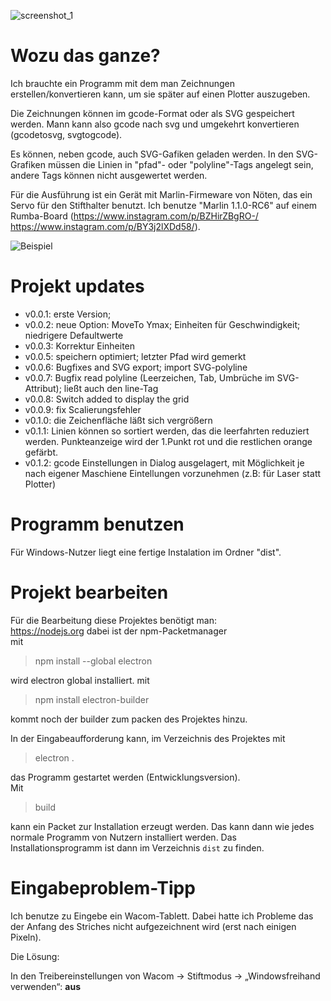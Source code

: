 ![screenshot_1](https://github.com/polygontwist/splinewriter/blob/master/work/screenshot1.png)

# Wozu das ganze?

Ich brauchte ein Programm mit dem man Zeichnungen erstellen/konvertieren kann, um sie später auf einen Plotter auszugeben.

Die Zeichnungen können im gcode-Format oder als SVG gespeichert werden. Mann kann also gcode nach svg und umgekehrt konvertieren (gcodetosvg, svgtogcode).

Es können, neben gcode, auch SVG-Gafiken geladen werden. In den SVG-Grafiken müssen die Linien in "pfad"- oder "polyline"-Tags angelegt sein, andere Tags können nicht ausgewertet werden.

Für die Ausführung ist ein Gerät mit Marlin-Firmeware von Nöten, das ein Servo für den Stifthalter benutzt.
Ich benutze "Marlin 1.1.0-RC6" auf einem Rumba-Board (https://www.instagram.com/p/BZHirZBgRO-/ https://www.instagram.com/p/BY3j2lXDd58/).

![Beispiel](https://github.com/polygontwist/splinewriter/blob/master/exampel/tiger.jpg)

# Projekt updates
* v0.0.1: erste Version; 
* v0.0.2: neue Option: MoveTo Ymax; Einheiten für Geschwindigkeit; niedrigere Defaultwerte
* v0.0.3: Korrektur Einheiten
* v0.0.5: speichern optimiert; letzter Pfad wird gemerkt
* v0.0.6: Bugfixes and SVG export; import SVG-polyline
* v0.0.7: Bugfix read polyline (Leerzeichen, Tab, Umbrüche im SVG-Attribut); ließt auch den line-Tag
* v0.0.8: Switch added to display the grid
* v0.0.9: fix Scalierungsfehler
* v0.1.0: die Zeichenfläche läßt sich vergrößern
* v0.1.1: Linien können so sortiert werden, das die leerfahrten reduziert werden. Punkteanzeige wird der 1.Punkt rot und die restlichen orange gefärbt.
* v0.1.2: gcode Einstellungen in Dialog ausgelagert, mit Möglichkeit je nach eigener Maschiene Eintellungen vorzunehmen (z.B: für Laser statt Plotter)

# Programm benutzen
Für Windows-Nutzer liegt eine fertige Instalation im Ordner "dist".

# Projekt bearbeiten

Für die Bearbeitung diese Projektes benötigt man:<br>
https://nodejs.org dabei ist der npm-Packetmanager<br>
mit<br>
> npm install --global electron

wird electron global installiert.
mit<br>
> npm install electron-builder

kommt noch der builder zum packen des Projektes hinzu.

In der Eingabeaufforderung kann, im Verzeichnis des Projektes mit<br>
> electron .

das Programm gestartet werden (Entwicklungsversion).<br>
Mit<br>
> build

kann ein Packet zur Installation erzeugt werden.
Das kann dann wie jedes normale Programm von Nutzern installiert werden. 
Das Installationsprogramm ist dann im Verzeichnis `dist` zu finden.


# Eingabeproblem-Tipp
Ich benutze zu Eingebe ein Wacom-Tablett. Dabei hatte ich Probleme das der Anfang des Striches nicht aufgezeichnent wird (erst nach einigen Pixeln). 

Die Lösung:

In den Treibereinstellungen von Wacom → Stiftmodus → „Windowsfreihand verwenden“: __aus__
